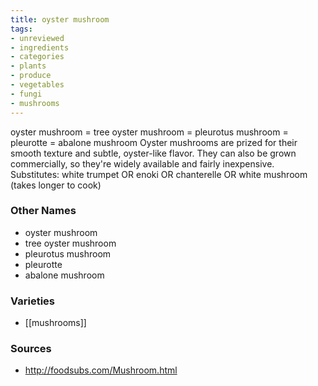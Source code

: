 ```yaml
---
title: oyster mushroom
tags:
- unreviewed
- ingredients
- categories
- plants
- produce
- vegetables
- fungi
- mushrooms
---
```

oyster mushroom = tree oyster mushroom = pleurotus mushroom = pleurotte = abalone mushroom Oyster mushrooms are prized for their smooth texture and subtle, oyster-like flavor. They can also be grown commercially, so they're widely available and fairly inexpensive. Substitutes: white trumpet OR enoki OR chanterelle OR white mushroom (takes longer to cook)

### Other Names

* oyster mushroom
* tree oyster mushroom
* pleurotus mushroom
* pleurotte
* abalone mushroom

### Varieties

* [[mushrooms]]

### Sources
* http://foodsubs.com/Mushroom.html
